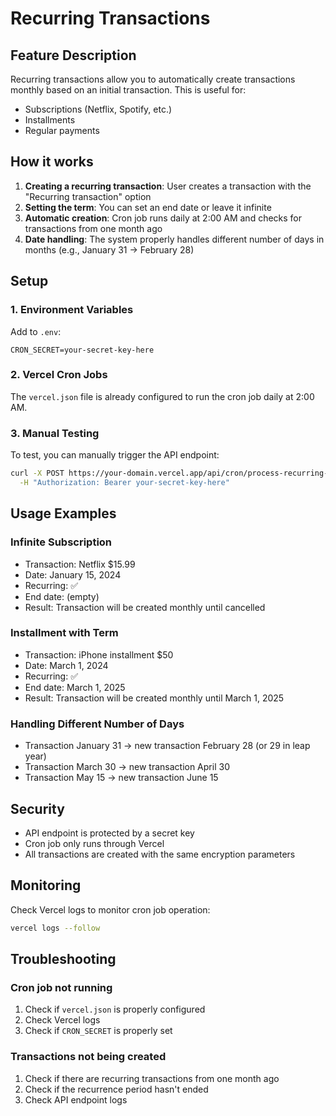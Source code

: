 # Recurring Transactions

## Feature Description

Recurring transactions allow you to automatically create transactions monthly based on an initial transaction. This is useful for:

- Subscriptions (Netflix, Spotify, etc.)
- Installments
- Regular payments

## How it works

1. **Creating a recurring transaction**: User creates a transaction with the "Recurring transaction" option
2. **Setting the term**: You can set an end date or leave it infinite
3. **Automatic creation**: Cron job runs daily at 2:00 AM and checks for transactions from one month ago
4. **Date handling**: The system properly handles different number of days in months (e.g., January 31 → February 28)

## Setup

### 1. Environment Variables

Add to `.env`:

```env
CRON_SECRET=your-secret-key-here
```

### 2. Vercel Cron Jobs

The `vercel.json` file is already configured to run the cron job daily at 2:00 AM.

### 3. Manual Testing

To test, you can manually trigger the API endpoint:

```bash
curl -X POST https://your-domain.vercel.app/api/cron/process-recurring-transactions \
  -H "Authorization: Bearer your-secret-key-here"
```

## Usage Examples

### Infinite Subscription

- Transaction: Netflix $15.99
- Date: January 15, 2024
- Recurring: ✅
- End date: (empty)
- Result: Transaction will be created monthly until cancelled

### Installment with Term

- Transaction: iPhone installment $50
- Date: March 1, 2024
- Recurring: ✅
- End date: March 1, 2025
- Result: Transaction will be created monthly until March 1, 2025

### Handling Different Number of Days

- Transaction January 31 → new transaction February 28 (or 29 in leap year)
- Transaction March 30 → new transaction April 30
- Transaction May 15 → new transaction June 15

## Security

- API endpoint is protected by a secret key
- Cron job only runs through Vercel
- All transactions are created with the same encryption parameters

## Monitoring

Check Vercel logs to monitor cron job operation:

```bash
vercel logs --follow
```

## Troubleshooting

### Cron job not running

1. Check if `vercel.json` is properly configured
2. Check Vercel logs
3. Check if `CRON_SECRET` is properly set

### Transactions not being created

1. Check if there are recurring transactions from one month ago
2. Check if the recurrence period hasn't ended
3. Check API endpoint logs
